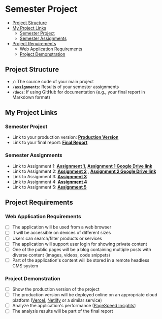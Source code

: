 # Semester Project <!-- omit in toc -->

- [Project Structure](#project-structure)
- [My Project Links](#my-project-links)
  - [Semester Project](#semester-project)
  - [Semester Assignments](#semester-assignments)
- [Project Requirements](#project-requirements)
  - [Web Application Requirements](#web-application-requirements)
  - [Project Demonstration](#project-demonstration)

## Project Structure

- **`/`**: The source code of your main project
- **`/assignments`**: Results of your semester assignments
- **`/docs`**: If using GitHub for documentation (e.g., your final report in Markdown format)

## My Project Links

### Semester Project

- Link to your production version: [**Production Version**](https://bar-site-v1.vercel.app/) <!-- Replace with actual URL -->
- Link to your final report: [**Final Report**](URL_TO_FINAL_REPORT) <!-- Replace with actual URL -->
<!-- Add more as necessary -->

### Semester Assignments

- Link to Assignment 1: [**Assignment 1**](https://github.com/vstrah00/HCI-2024-25/blob/main/assignments/assignment1-figma.mp4)<!-- Replace with actual URL -->, [**Assignment 1 Google Drive link**](https://drive.google.com/file/d/15EFQorOM0uLifGyHFBdkVRrRRP9MU6tf/view?usp=sharing)
- Link to Assignment 2: [**Assignment 2**](https://github.com/vstrah00/HCI-2024-25/blob/main/assignments/assignment2-sitemap.docx) <!-- Replace with actual URL -->, [**Assignment 2 Google Drive link**](https://docs.google.com/document/d/18pAIGRBXkRz1NfC0Og7_Wnsk-Gq_DZwf/edit?usp=sharing&ouid=114074338266514380882&rtpof=true&sd=true)
- Link to Assignment 3: [**Assignment 3**](https://bar-site-v1.vercel.app/) <!-- Replace with actual URL -->
- Link to Assignment 4: [**Assignment 4**](https://github.com/vstrah00/HCI-2024-25/blob/main/assignments/assignment4-figma-low-fid.pdf) <!-- Replace with actual URL -->
- Link to Assignment 5: [**Assignment 5**](https://bar-site-v1.vercel.app/) <!-- Replace with actual URL -->
<!-- Add more assignments as necessary -->

## Project Requirements

### Web Application Requirements

- [ ] The application will be used from a web browser
- [ ] It will be accessible on devices of different sizes
- [ ] Users can search/filter products or services
- [ ] The application will support user login for showing private content
- [ ] One of the public pages will be a blog containing multiple posts with diverse content (images, videos, code snippets)
- [ ] Part of the application's content will be stored in a remote headless CMS system

### Project Demonstration

- [ ] Show the production version of the project
- [ ] The production version will be deployed online on an appropriate cloud platform ([Vercel](https://vercel.com), [Netlify](https://www.netlify.com/) or a similar service)
- [ ] Analyze the application's performance ([PageSpeed Insights](https://pagespeed.web.dev/))
- [ ] The analysis results will be part of the final report